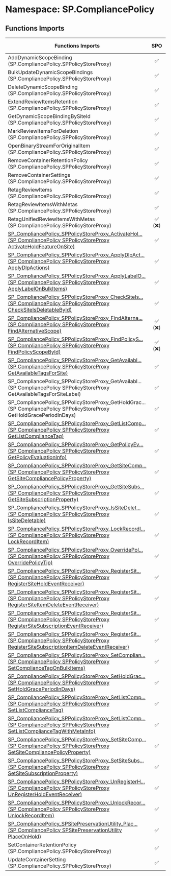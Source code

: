 # Namespace: SP.CompliancePolicy

## Functions Imports

Functions Imports | SPO | SP 2019 | SP 2016 | SP 2013
----------|:---:|:-------:|:-------:|:-------:
AddDynamicScopeBinding (SP.CompliancePolicy.SPPolicyStoreProxy) | ✅ | ❌ | ❌ | ❌
BulkUpdateDynamicScopeBindings (SP.CompliancePolicy.SPPolicyStoreProxy) | ✅ | ❌ | ❌ | ❌
DeleteDynamicScopeBinding (SP.CompliancePolicy.SPPolicyStoreProxy) | ✅ | ❌ | ❌ | ❌
ExtendReviewItemsRetention (SP.CompliancePolicy.SPPolicyStoreProxy) | ✅ | ❌ | ❌ | ❌
GetDynamicScopeBindingBySiteId (SP.CompliancePolicy.SPPolicyStoreProxy) | ✅ | ❌ | ❌ | ❌
MarkReviewItemsForDeletion (SP.CompliancePolicy.SPPolicyStoreProxy) | ✅ | ❌ | ❌ | ❌
OpenBinaryStreamForOriginalItem (SP.CompliancePolicy.SPPolicyStoreProxy) | ✅ | ❌ | ❌ | ❌
RemoveContainerRetentionPolicy (SP.CompliancePolicy.SPPolicyStoreProxy) | ✅ | ❌ | ❌ | ❌
RemoveContainerSettings (SP.CompliancePolicy.SPPolicyStoreProxy) | ✅ | ❌ | ❌ | ❌
RetagReviewItems (SP.CompliancePolicy.SPPolicyStoreProxy) | ✅ | ❌ | ❌ | ❌
RetagReviewItemsWithMetas (SP.CompliancePolicy.SPPolicyStoreProxy) | ✅ | ❌ | ❌ | ❌
RetagUnifiedReviewItemsWithMetas (SP.CompliancePolicy.SPPolicyStoreProxy) | ✅ (❌) | ❌ | ❌ | ❌
[<span title="SP_CompliancePolicy_SPPolicyStoreProxy_ActivateHoldFeatureOnSite">SP_CompliancePolicy_SPPolicyStoreProxy_ActivateHol...</span> (SP CompliancePolicy SPPolicyStoreProxy ActivateHoldFeatureOnSite)](./Functions/SP_CompliancePolicy_SPPolicyStoreProxy_ActivateHoldFeatureOnSite.md) | ✅ | ❌ | ❌ | ❌
[<span title="SP_CompliancePolicy_SPPolicyStoreProxy_ApplyDlpActions">SP_CompliancePolicy_SPPolicyStoreProxy_ApplyDlpAct...</span> (SP CompliancePolicy SPPolicyStoreProxy ApplyDlpActions)](./Functions/SP_CompliancePolicy_SPPolicyStoreProxy_ApplyDlpActions.md) | ✅ | ❌ | ❌ | ❌
[<span title="SP_CompliancePolicy_SPPolicyStoreProxy_ApplyLabelOnBulkItems">SP_CompliancePolicy_SPPolicyStoreProxy_ApplyLabelO...</span> (SP CompliancePolicy SPPolicyStoreProxy ApplyLabelOnBulkItems)](./Functions/SP_CompliancePolicy_SPPolicyStoreProxy_ApplyLabelOnBulkItems.md) | ✅ | ❌ | ❌ | ❌
[<span title="SP_CompliancePolicy_SPPolicyStoreProxy_CheckSiteIsDeletableById">SP_CompliancePolicy_SPPolicyStoreProxy_CheckSiteIs...</span> (SP CompliancePolicy SPPolicyStoreProxy CheckSiteIsDeletableById)](./Functions/SP_CompliancePolicy_SPPolicyStoreProxy_CheckSiteIsDeletableById.md) | ✅ | ❌ | ❌ | ❌
[<span title="SP_CompliancePolicy_SPPolicyStoreProxy_FindAlternativeScope">SP_CompliancePolicy_SPPolicyStoreProxy_FindAlterna...</span> (SP CompliancePolicy SPPolicyStoreProxy FindAlternativeScope)](./Functions/SP_CompliancePolicy_SPPolicyStoreProxy_FindAlternativeScope.md) | ✅ (❌) | ❌ | ❌ | ❌
[<span title="SP_CompliancePolicy_SPPolicyStoreProxy_FindPolicyScopeById">SP_CompliancePolicy_SPPolicyStoreProxy_FindPolicyS...</span> (SP CompliancePolicy SPPolicyStoreProxy FindPolicyScopeById)](./Functions/SP_CompliancePolicy_SPPolicyStoreProxy_FindPolicyScopeById.md) | ✅ (❌) | ❌ | ❌ | ❌
[<span title="SP_CompliancePolicy_SPPolicyStoreProxy_GetAvailableTagsForSite">SP_CompliancePolicy_SPPolicyStoreProxy_GetAvailabl...</span> (SP CompliancePolicy SPPolicyStoreProxy GetAvailableTagsForSite)](./Functions/SP_CompliancePolicy_SPPolicyStoreProxy_GetAvailableTagsForSite.md) | ✅ | ❌ | ❌ | ❌
<span title="SP_CompliancePolicy_SPPolicyStoreProxy_GetAvailableTagsForSiteLabel">SP_CompliancePolicy_SPPolicyStoreProxy_GetAvailabl...</span> (SP CompliancePolicy SPPolicyStoreProxy GetAvailableTagsForSiteLabel) | ✅ | ❌ | ❌ | ❌
<span title="SP_CompliancePolicy_SPPolicyStoreProxy_GetHoldGracePeriodInDays">SP_CompliancePolicy_SPPolicyStoreProxy_GetHoldGrac...</span> (SP CompliancePolicy SPPolicyStoreProxy GetHoldGracePeriodInDays) | ✅ | ❌ | ❌ | ❌
[<span title="SP_CompliancePolicy_SPPolicyStoreProxy_GetListComplianceTag">SP_CompliancePolicy_SPPolicyStoreProxy_GetListComp...</span> (SP CompliancePolicy SPPolicyStoreProxy GetListComplianceTag)](./Functions/SP_CompliancePolicy_SPPolicyStoreProxy_GetListComplianceTag.md) | ✅ | ❌ | ❌ | ❌
[<span title="SP_CompliancePolicy_SPPolicyStoreProxy_GetPolicyEvaluationInfo">SP_CompliancePolicy_SPPolicyStoreProxy_GetPolicyEv...</span> (SP CompliancePolicy SPPolicyStoreProxy GetPolicyEvaluationInfo)](./Functions/SP_CompliancePolicy_SPPolicyStoreProxy_GetPolicyEvaluationInfo.md) | ✅ | ❌ | ❌ | ❌
[<span title="SP_CompliancePolicy_SPPolicyStoreProxy_GetSiteCompliancePolicyProperty">SP_CompliancePolicy_SPPolicyStoreProxy_GetSiteComp...</span> (SP CompliancePolicy SPPolicyStoreProxy GetSiteCompliancePolicyProperty)](./Functions/SP_CompliancePolicy_SPPolicyStoreProxy_GetSiteCompliancePolicyProperty.md) | ✅ | ❌ | ❌ | ❌
[<span title="SP_CompliancePolicy_SPPolicyStoreProxy_GetSiteSubscriptionProperty">SP_CompliancePolicy_SPPolicyStoreProxy_GetSiteSubs...</span> (SP CompliancePolicy SPPolicyStoreProxy GetSiteSubscriptionProperty)](./Functions/SP_CompliancePolicy_SPPolicyStoreProxy_GetSiteSubscriptionProperty.md) | ✅ | ❌ | ❌ | ❌
[<span title="SP_CompliancePolicy_SPPolicyStoreProxy_IsSiteDeletable">SP_CompliancePolicy_SPPolicyStoreProxy_IsSiteDelet...</span> (SP CompliancePolicy SPPolicyStoreProxy IsSiteDeletable)](./Functions/SP_CompliancePolicy_SPPolicyStoreProxy_IsSiteDeletable.md) | ✅ | ❌ | ❌ | ❌
[<span title="SP_CompliancePolicy_SPPolicyStoreProxy_LockRecordItem">SP_CompliancePolicy_SPPolicyStoreProxy_LockRecordI...</span> (SP CompliancePolicy SPPolicyStoreProxy LockRecordItem)](./Functions/SP_CompliancePolicy_SPPolicyStoreProxy_LockRecordItem.md) | ✅ | ❌ | ❌ | ❌
[<span title="SP_CompliancePolicy_SPPolicyStoreProxy_OverridePolicyTip">SP_CompliancePolicy_SPPolicyStoreProxy_OverridePol...</span> (SP CompliancePolicy SPPolicyStoreProxy OverridePolicyTip)](./Functions/SP_CompliancePolicy_SPPolicyStoreProxy_OverridePolicyTip.md) | ✅ | ❌ | ❌ | ❌
[<span title="SP_CompliancePolicy_SPPolicyStoreProxy_RegisterSiteHoldEventReceiver">SP_CompliancePolicy_SPPolicyStoreProxy_RegisterSit...</span> (SP CompliancePolicy SPPolicyStoreProxy RegisterSiteHoldEventReceiver)](./Functions/SP_CompliancePolicy_SPPolicyStoreProxy_RegisterSiteHoldEventReceiver.md) | ✅ | ❌ | ❌ | ❌
[<span title="SP_CompliancePolicy_SPPolicyStoreProxy_RegisterSiteItemDeleteEventReceiver">SP_CompliancePolicy_SPPolicyStoreProxy_RegisterSit...</span> (SP CompliancePolicy SPPolicyStoreProxy RegisterSiteItemDeleteEventReceiver)](./Functions/SP_CompliancePolicy_SPPolicyStoreProxy_RegisterSiteItemDeleteEventReceiver.md) | ✅ | ❌ | ❌ | ❌
[<span title="SP_CompliancePolicy_SPPolicyStoreProxy_RegisterSiteSubscriptionEventReceiver">SP_CompliancePolicy_SPPolicyStoreProxy_RegisterSit...</span> (SP CompliancePolicy SPPolicyStoreProxy RegisterSiteSubscriptionEventReceiver)](./Functions/SP_CompliancePolicy_SPPolicyStoreProxy_RegisterSiteSubscriptionEventReceiver.md) | ✅ | ❌ | ❌ | ❌
[<span title="SP_CompliancePolicy_SPPolicyStoreProxy_RegisterSiteSubscriptionItemDeleteEventReceiver">SP_CompliancePolicy_SPPolicyStoreProxy_RegisterSit...</span> (SP CompliancePolicy SPPolicyStoreProxy RegisterSiteSubscriptionItemDeleteEventReceiver)](./Functions/SP_CompliancePolicy_SPPolicyStoreProxy_RegisterSiteSubscriptionItemDeleteEventReceiver.md) | ✅ | ❌ | ❌ | ❌
[<span title="SP_CompliancePolicy_SPPolicyStoreProxy_SetComplianceTagOnBulkItems">SP_CompliancePolicy_SPPolicyStoreProxy_SetComplian...</span> (SP CompliancePolicy SPPolicyStoreProxy SetComplianceTagOnBulkItems)](./Functions/SP_CompliancePolicy_SPPolicyStoreProxy_SetComplianceTagOnBulkItems.md) | ✅ | ❌ | ❌ | ❌
[<span title="SP_CompliancePolicy_SPPolicyStoreProxy_SetHoldGracePeriodInDays">SP_CompliancePolicy_SPPolicyStoreProxy_SetHoldGrac...</span> (SP CompliancePolicy SPPolicyStoreProxy SetHoldGracePeriodInDays)](./Functions/SP_CompliancePolicy_SPPolicyStoreProxy_SetHoldGracePeriodInDays.md) | ✅ | ❌ | ❌ | ❌
[<span title="SP_CompliancePolicy_SPPolicyStoreProxy_SetListComplianceTag">SP_CompliancePolicy_SPPolicyStoreProxy_SetListComp...</span> (SP CompliancePolicy SPPolicyStoreProxy SetListComplianceTag)](./Functions/SP_CompliancePolicy_SPPolicyStoreProxy_SetListComplianceTag.md) | ✅ | ❌ | ❌ | ❌
[<span title="SP_CompliancePolicy_SPPolicyStoreProxy_SetListComplianceTagWithMetaInfo">SP_CompliancePolicy_SPPolicyStoreProxy_SetListComp...</span> (SP CompliancePolicy SPPolicyStoreProxy SetListComplianceTagWithMetaInfo)](./Functions/SP_CompliancePolicy_SPPolicyStoreProxy_SetListComplianceTagWithMetaInfo.md) | ✅ | ❌ | ❌ | ❌
[<span title="SP_CompliancePolicy_SPPolicyStoreProxy_SetSiteCompliancePolicyProperty">SP_CompliancePolicy_SPPolicyStoreProxy_SetSiteComp...</span> (SP CompliancePolicy SPPolicyStoreProxy SetSiteCompliancePolicyProperty)](./Functions/SP_CompliancePolicy_SPPolicyStoreProxy_SetSiteCompliancePolicyProperty.md) | ✅ | ❌ | ❌ | ❌
[<span title="SP_CompliancePolicy_SPPolicyStoreProxy_SetSiteSubscriptionProperty">SP_CompliancePolicy_SPPolicyStoreProxy_SetSiteSubs...</span> (SP CompliancePolicy SPPolicyStoreProxy SetSiteSubscriptionProperty)](./Functions/SP_CompliancePolicy_SPPolicyStoreProxy_SetSiteSubscriptionProperty.md) | ✅ | ❌ | ❌ | ❌
[<span title="SP_CompliancePolicy_SPPolicyStoreProxy_UnRegisterHoldEventReceiver">SP_CompliancePolicy_SPPolicyStoreProxy_UnRegisterH...</span> (SP CompliancePolicy SPPolicyStoreProxy UnRegisterHoldEventReceiver)](./Functions/SP_CompliancePolicy_SPPolicyStoreProxy_UnRegisterHoldEventReceiver.md) | ✅ | ❌ | ❌ | ❌
[<span title="SP_CompliancePolicy_SPPolicyStoreProxy_UnlockRecordItem">SP_CompliancePolicy_SPPolicyStoreProxy_UnlockRecor...</span> (SP CompliancePolicy SPPolicyStoreProxy UnlockRecordItem)](./Functions/SP_CompliancePolicy_SPPolicyStoreProxy_UnlockRecordItem.md) | ✅ | ❌ | ❌ | ❌
[<span title="SP_CompliancePolicy_SPSitePreservationUtility_PlaceOnHold">SP_CompliancePolicy_SPSitePreservationUtility_Plac...</span> (SP CompliancePolicy SPSitePreservationUtility PlaceOnHold)](./Functions/SP_CompliancePolicy_SPSitePreservationUtility_PlaceOnHold.md) | ✅ | ❌ | ❌ | ❌
SetContainerRetentionPolicy (SP.CompliancePolicy.SPPolicyStoreProxy) | ✅ | ❌ | ❌ | ❌
UpdateContainerSetting (SP.CompliancePolicy.SPPolicyStoreProxy) | ✅ | ❌ | ❌ | ❌